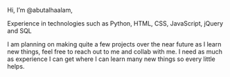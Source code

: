 Hi, I’m @abutalhaalam,

Experience in technologies such as Python, HTML, CSS, JavaScript, jQuery and SQL

I am planning on making quite a few projects over the near future as I learn new things, feel free to reach out to me and collab with me. I need as much as experience I can get where I can learn many new things so every little helps. 

